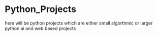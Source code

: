 # Python_Projects
here will be python projects which are either small algorthmic or larger python ai and web based projects
